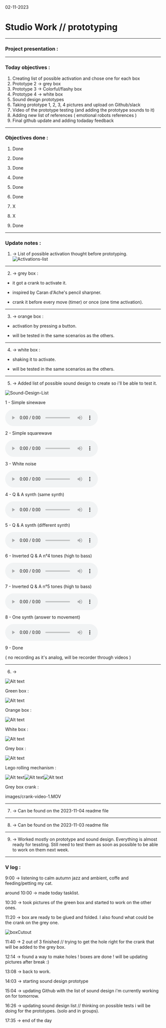02-11-2023
# Studio Work // prototyping

---
### Project presentation :

---

### Today objectives :
1. Creating list of possible activation and chose one for each box
2. Prototype 2 -> grey box
3. Prototype 3 -> Colorful/flashy box
4. Prototype 4 -> white box
5. Sound design prototypes
6. Taking prototype 1, 2, 3, 4 pictures and upload on Github/slack
7. Video of the prototype testing (and adding the prototype sounds to it)
8. Adding new list of references ( emotional robots references )
9. Final github update and adding todaday feedback

---

### Objectives done : 

1. Done

2. Done

3. Done

4. Done

5. Done

6. Done

7. X

8. X

9. Done

---

### Update notes : 

1. -> List of possible activation thought before prototyping.
![Activations-list](images/Activation-list.png)

---

2. -> grey box : 

- it got a crank to activate it.

- inspired by Caran d'Ache's pencil sharpner.

- crank it before every move (timer) or once (one time activation).

---

3. -> orange box :

- activation by pressing a button.

- will be tested in the same scenarios as the others.

---

4. -> white box :

- shaking it to activate.

- will be tested in the same scenarios as the others.

---

5. -> Added list of possible sound design to create so i'll be able to test it.

![Sound-Design-List](images/sound-design-list02.png)

1 - Simple sinewave

<audio src="sound-design/MD_prototype02_sounds1.mp3" controls title="Title"></audio>

2 - Simple squarewave

<audio src="sound-design/MD_prototype02_sounds2.mp3" controls title="Title"></audio>

3 - White noise

<audio src="sound-design/MD_prototype02_sounds3.mp3" controls title="Title"></audio>

4 - Q & A synth (same synth)

<audio src="sound-design/MD_prototype02_sounds4.mp3" controls title="Title"></audio>

5 - Q & A synth (different synth)

<audio src="sound-design/MD_prototype02_sounds5.mp3" controls title="Title"></audio>

6 - Inverted Q & A n°4 tones (high to bass)

<audio src="sound-design/MD_prototype02_sounds6.mp3" controls title="Title"></audio>

7 - Inverted Q & A n°5 tones (high to bass)

<audio src="sound-design/MD_prototype02_sounds7.mp3" controls title="Title"></audio>

8 - One synth (answer to movement)

<audio src="sound-design/MD_prototype02_sounds8.mp3" controls title="Title"></audio>

9 - Done

( no recording as it's analog, will be recorder through videos )

---

6. ->

![Alt text](images/4-boxes.jpeg)

Green box :

![Alt text](images/green-box.jpeg)

Orange box :

![Alt text](images/orange-box.jpeg)

White box :

![Alt text](images/white-box.jpeg)

Grey box : 

![Alt text](images/grey-box.jpeg)

Lego rolling mechanism :

![Alt text](images/lego-mechanism-1.jpeg)![Alt text](images/lego-mechanism-2.jpeg)![Alt text](images/lego-mechanism-3.jpeg)

Grey box crank : 

images/crank-video-1.MOV

---

7. -> Can be found on the 2023-11-04 readme file

---
8. -> Can be found on the 2023-11-03 readme file

---
9. -> Worked mostly on prototype and sound design. Everything is almost ready for tessting. Still need to test them as soon as possible to be able to work on them next week.

---

### V log :

9:00 -> listening to calm autumn jazz and ambient, coffe and feeding/petting my cat.

around 10:00 -> made today tasklist.

10:30 -> took pictures of the green box and started to work on the other ones.

11:20 -> box are ready to be glued and folded. I also found what could be the crank on the grey one.

![boxCutout](images/box-proto-cutout.jpg)

11:40 -> 2 out of 3 finished // trying to get the hole right for the crank that will be added to the grey box.

12:14 -> found a way to make holes ! boxes are done ! will be updating pictures after break :) 

13:08 -> back to work.

14:03 -> starting sound design prototype 

15:04 -> updating Github with the list of sound design i'm currently working on for tomorrow.

16:26 -> updating sound design list // thinking on possible tests i will be doing for the prototypes. (solo and in groups).

17:35 -> end of the day